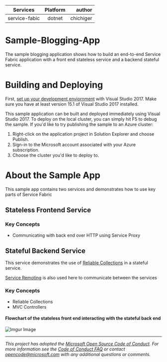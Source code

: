| Services      | Platform      | author|
| ------------- |:-------------:| -----:|
| service-fabic | dotnet        | chichiger |

# Sample-Blogging-App
The sample blogging application shows how to build an end-to-end Service Fabric application with a front end stateless service and a backend stateful service. 
# Building and Deploying
First, [set up your development enviornment](https://docs.microsoft.com/en-us/azure/service-fabric/service-fabric-get-started)
 with Visual Studio 2017. Make sure you have at least version 15.1 of Visual Studio 2017 installed.

This sample application can be built and deployed immediately using Visual Studio 2017. To deploy on the local cluster, you can simply hit F5 to debug the sample. If you'd like to try publishing the sample to an Azure cluster:

1. Right-click on the application project in Solution Explorer and choose Publish.
2. Sign-in to the Microsoft account associated with your Azure subscription.
3. Choose the cluster you'd like to deploy to.

# About the Sample App
This sample app contains two services and demonstrates how to use key parts of Service Fabric
## Stateless Frontend Service
  ### Key Concepts
  * Communicating with back end over HTTP using Service Proxy
## Stateful Backend Service
This service demonstrates the use of [Reliable Collections](https://docs.microsoft.com/en-us/azure/service-fabric/service-fabric-reliable-services-reliable-collections) in a stateful service.

[Service Remoting](https://docs.microsoft.com/en-us/azure/service-fabric/service-fabric-reliable-services-communication-remoting) is also used here to communicate between the services
  ### Key Concepts
  * Reliable Collections
  * MVC Controllers
  
#### Flowchart of the stateless front end interacting with the stateful back end
![Imgur Image](http://i.imgur.com/Yd3aceo.png)

---
*This project has adopted the [Microsoft Open Source Code of Conduct](https://opensource.microsoft.com/codeofconduct/). For more information see the [Code of Conduct FAQ](https://opensource.microsoft.com/codeofconduct/faq/) or contact opencode@microsoft.com with any additional questions or comments.*
